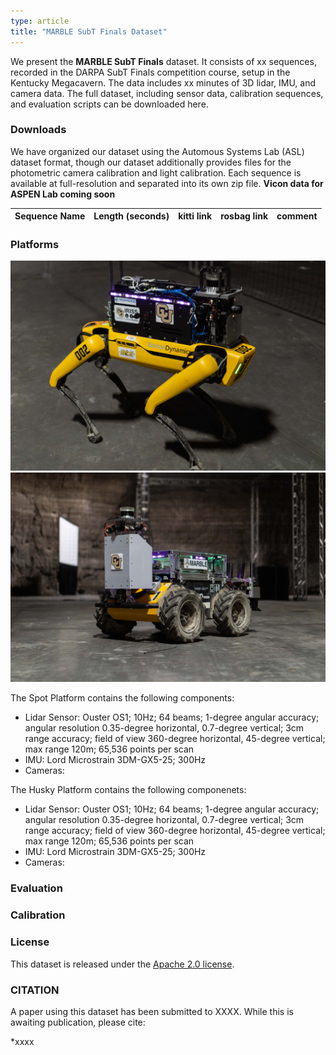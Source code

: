 ```yaml
---
type: article
title: "MARBLE SubT Finals Dataset"
---
```


We present the **MARBLE SubT Finals**
dataset. It consists of xx sequences, recorded in the DARPA SubT Finals competition course, setup in the Kentucky Megacavern. The data includes xx minutes of 3D lidar, IMU, and camera
data. The full dataset, including sensor data, calibration sequences,
and evaluation scripts can be downloaded here.

### Downloads

We have organized our dataset using the Automous Systems Lab (ASL) dataset
format, though our dataset additionally provides files for the photometric
camera calibration and light calibration. Each sequence is available at
full-resolution and separated into its own zip file. **Vicon data for ASPEN Lab coming soon**

| Sequence Name                       | Length (seconds) | kitti link                                                                  | rosbag link         | comment                              |
| ----------------------------------- | ---------------: | :-------------------------------------------------------------------------: | :-----------:       | ------------------------------------ |

### Platforms

![Photo of Spot Platform](/img/marble/spot.jpg)
![Photo of Husky Platform](/img/marble/husky.jpg)

The Spot Platform contains the following components:

* Lidar Sensor: Ouster OS1; 10Hz; 64 beams; 1-degree angular accuracy; angular resolution 0.35-degree horizontal, 0.7-degree vertical; 3cm range accuracy; field of view 360-degree horizontal, 45-degree vertical; max range 120m; 65,536 points per scan
* IMU: Lord Microstrain 3DM-GX5-25; 300Hz
* Cameras:

The Husky Platform contains the following componenets:

* Lidar Sensor: Ouster OS1; 10Hz; 64 beams; 1-degree angular accuracy; angular resolution 0.35-degree horizontal, 0.7-degree vertical; 3cm range accuracy; field of view 360-degree horizontal, 45-degree vertical; max range 120m; 65,536 points per scan
* IMU: Lord Microstrain 3DM-GX5-25; 300Hz
* Cameras: 

### Evaluation

### Calibration

### License

This dataset is released under the [Apache 2.0 license](https://www.apache.org/licenses/LICENSE-2.0). 

### CITATION

A paper using this dataset has been submitted to XXXX. While this is awaiting publication, please cite:

*xxxx
